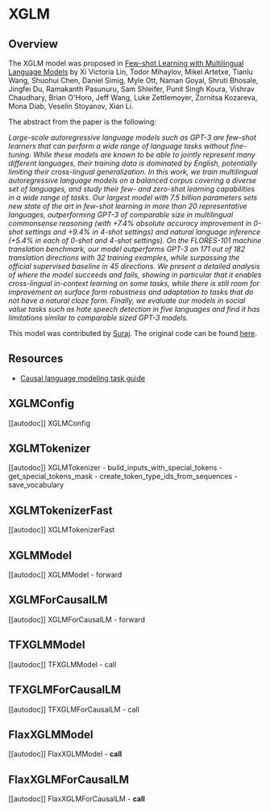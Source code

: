 <!--Copyright 2021 The HuggingFace Team. All rights reserved.

Licensed under the Apache License, Version 2.0 (the "License"); you may not use this file except in compliance with
the License. You may obtain a copy of the License at

http://www.apache.org/licenses/LICENSE-2.0

Unless required by applicable law or agreed to in writing, software distributed under the License is distributed on
an "AS IS" BASIS, WITHOUT WARRANTIES OR CONDITIONS OF ANY KIND, either express or implied. See the License for the
specific language governing permissions and limitations under the License.

⚠️ Note that this file is in Markdown but contain specific syntax for our doc-builder (similar to MDX) that may not be
rendered properly in your Markdown viewer.

-->

# XGLM

## Overview

The XGLM model was proposed in [Few-shot Learning with Multilingual Language Models](https://arxiv.org/abs/2112.10668)
by Xi Victoria Lin, Todor Mihaylov, Mikel Artetxe, Tianlu Wang, Shuohui Chen, Daniel Simig, Myle Ott, Naman Goyal, 
Shruti Bhosale, Jingfei Du, Ramakanth Pasunuru, Sam Shleifer, Punit Singh Koura, Vishrav Chaudhary, Brian O'Horo, 
Jeff Wang, Luke Zettlemoyer, Zornitsa Kozareva, Mona Diab, Veselin Stoyanov, Xian Li.

The abstract from the paper is the following:

*Large-scale autoregressive language models such as GPT-3 are few-shot learners that can perform a wide range of language 
tasks without fine-tuning. While these models are known to be able to jointly represent many different languages, 
their training data is dominated by English, potentially limiting their cross-lingual generalization. 
In this work, we train multilingual autoregressive language models on a balanced corpus covering a diverse set of languages, 
and study their few- and zero-shot learning capabilities in a wide range of tasks. Our largest model with 7.5 billion parameters 
sets new state of the art in few-shot learning in more than 20 representative languages, outperforming GPT-3 of comparable size 
in multilingual commonsense reasoning (with +7.4% absolute accuracy improvement in 0-shot settings and +9.4% in 4-shot settings) 
and natural language inference (+5.4% in each of 0-shot and 4-shot settings). On the FLORES-101 machine translation benchmark, 
our model outperforms GPT-3 on 171 out of 182 translation directions with 32 training examples, while surpassing the 
official supervised baseline in 45 directions. We present a detailed analysis of where the model succeeds and fails, 
showing in particular that it enables cross-lingual in-context learning on some tasks, while there is still room for improvement 
on surface form robustness and adaptation to tasks that do not have a natural cloze form. Finally, we evaluate our models 
in social value tasks such as hate speech detection in five languages and find it has limitations similar to comparable sized GPT-3 models.*


This model was contributed by [Suraj](https://hf-mirror.com/valhalla). The original code can be found [here](https://github.com/pytorch/fairseq/tree/main/examples/xglm).

## Resources

- [Causal language modeling task guide](../tasks/language_modeling)

## XGLMConfig

[[autodoc]] XGLMConfig

## XGLMTokenizer

[[autodoc]] XGLMTokenizer
    - build_inputs_with_special_tokens
    - get_special_tokens_mask
    - create_token_type_ids_from_sequences
    - save_vocabulary

## XGLMTokenizerFast

[[autodoc]] XGLMTokenizerFast

<frameworkcontent>
<pt>

## XGLMModel

[[autodoc]] XGLMModel
    - forward

## XGLMForCausalLM

[[autodoc]] XGLMForCausalLM
    - forward

</pt>
<tf>

## TFXGLMModel

[[autodoc]] TFXGLMModel
    - call

## TFXGLMForCausalLM

[[autodoc]] TFXGLMForCausalLM
    - call

</tf>
<jax>

## FlaxXGLMModel

[[autodoc]] FlaxXGLMModel
    - __call__

## FlaxXGLMForCausalLM

[[autodoc]] FlaxXGLMForCausalLM
    - __call__

</jax>
</frameworkcontent>